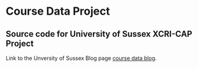 Course Data Project
===================

Source code for University of Sussex XCRI-CAP Project
-----------------------------------------------------

Link to the Unversity of Sussex Blog page [course data blog](http://blogs.sussex.ac.uk/coursedata/).